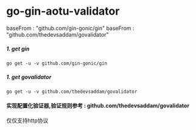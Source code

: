 # go-gin-aotu-validator
baseFrom : "github.com/gin-gonic/gin"
baseFrom : "github.com/thedevsaddam/govalidator"

##### 1. get gin
`
go get -u -v github.com/gin-gonic/gin
`

##### 1. get govalidator
`
go get -u -v github.com/thedevsaddam/govalidator
`

#### 实现配置化验证器,验证规则参考 : github.com/thedevsaddam/govalidator

仅仅支持http协议